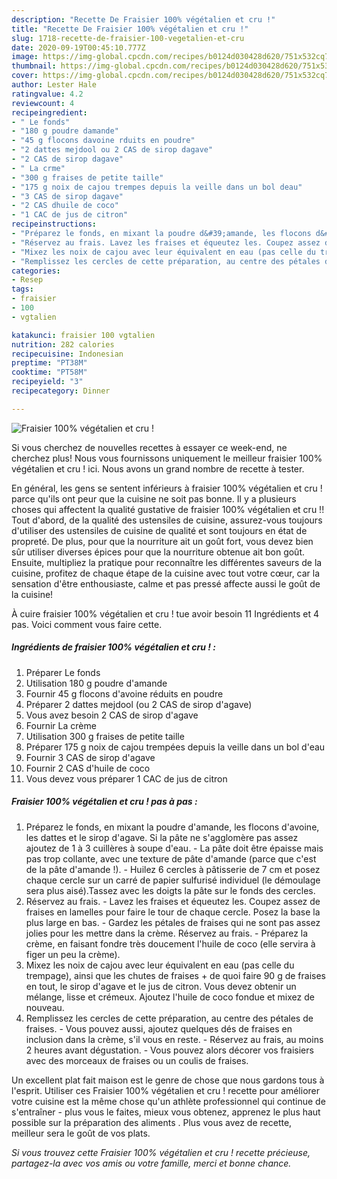 ```yaml
---
description: "Recette De Fraisier 100% végétalien et cru !"
title: "Recette De Fraisier 100% végétalien et cru !"
slug: 1718-recette-de-fraisier-100-vegetalien-et-cru
date: 2020-09-19T00:45:10.777Z
image: https://img-global.cpcdn.com/recipes/b0124d030428d620/751x532cq70/fraisier-100-vegetalien-et-cru-photo-principale-de-la-recette.jpg
thumbnail: https://img-global.cpcdn.com/recipes/b0124d030428d620/751x532cq70/fraisier-100-vegetalien-et-cru-photo-principale-de-la-recette.jpg
cover: https://img-global.cpcdn.com/recipes/b0124d030428d620/751x532cq70/fraisier-100-vegetalien-et-cru-photo-principale-de-la-recette.jpg
author: Lester Hale
ratingvalue: 4.2
reviewcount: 4
recipeingredient:
- " Le fonds"
- "180 g poudre damande"
- "45 g flocons davoine rduits en poudre"
- "2 dattes mejdool ou 2 CAS de sirop dagave"
- "2 CAS de sirop dagave"
- " La crme"
- "300 g fraises de petite taille"
- "175 g noix de cajou trempes depuis la veille dans un bol deau"
- "3 CAS de sirop dagave"
- "2 CAS dhuile de coco"
- "1 CAC de jus de citron"
recipeinstructions:
- "Préparez le fonds, en mixant la poudre d&#39;amande, les flocons d&#39;avoine, les dattes et le sirop d&#39;agave. Si la pâte ne s&#39;agglomère pas assez ajoutez de 1 à 3 cuillères à soupe d&#39;eau.  La pâte doit être épaisse mais pas trop collante, avec une texture de pâte d&#39;amande (parce que c&#39;est de la pâte d&#39;amande !). Huilez 6 cercles à pâtisserie de 7 cm et posez chaque cercle sur un carré de papier sulfurisé individuel (le démoulage sera plus aisé).Tassez avec les doigts la pâte sur le fonds des cercles."
- "Réservez au frais. Lavez les fraises et équeutez les. Coupez assez de fraises en lamelles pour faire le tour de chaque cercle. Posez la base la plus large en bas. Gardez les pétales de fraises qui ne sont pas assez jolies pour les mettre dans la crème. Réservez au frais. Préparez la crème, en faisant fondre très doucement l&#39;huile de coco (elle servira à figer un peu la crème)."
- "Mixez les noix de cajou avec leur équivalent en eau (pas celle du trempage), ainsi que les chutes de fraises + de quoi faire 90 g de fraises en tout, le sirop d&#39;agave et le jus de citron. Vous devez obtenir un mélange, lisse et crémeux. Ajoutez l&#39;huile de coco fondue et mixez de nouveau."
- "Remplissez les cercles de cette préparation, au centre des pétales de fraises. Vous pouvez aussi, ajoutez quelques dés de fraises en inclusion dans la crème, s&#39;il vous en reste. Réservez au frais, au moins 2 heures avant dégustation. Vous pouvez alors décorer vos fraisiers avec des morceaux de fraises ou un coulis de fraises."
categories:
- Resep
tags:
- fraisier
- 100
- vgtalien

katakunci: fraisier 100 vgtalien 
nutrition: 282 calories
recipecuisine: Indonesian
preptime: "PT38M"
cooktime: "PT58M"
recipeyield: "3"
recipecategory: Dinner

---
```



![Fraisier 100% végétalien et cru !](https://img-global.cpcdn.com/recipes/b0124d030428d620/751x532cq70/fraisier-100-vegetalien-et-cru-photo-principale-de-la-recette.jpg)

Si vous cherchez de nouvelles recettes à essayer ce week-end, ne cherchez plus! Nous vous fournissons uniquement le meilleur fraisier 100% végétalien et cru ! ici. Nous avons un grand nombre de recette à tester.

En général, les gens se sentent inférieurs à fraisier 100% végétalien et cru ! parce qu'ils ont peur que la cuisine ne soit pas bonne. Il y a plusieurs choses qui affectent la qualité gustative de fraisier 100% végétalien et cru !! Tout d'abord, de la qualité des ustensiles de cuisine, assurez-vous toujours d'utiliser des ustensiles de cuisine de qualité et sont toujours en état de propreté. De plus, pour que la nourriture ait un goût fort, vous devez bien sûr utiliser diverses épices pour que la nourriture obtenue ait bon goût. Ensuite, multipliez la pratique pour reconnaître les différentes saveurs de la cuisine, profitez de chaque étape de la cuisine avec tout votre cœur, car la sensation d'être enthousiaste, calme et pas pressé affecte aussi le goût de la cuisine!

<!--inarticleads1-->

À cuire fraisier 100% végétalien et cru ! tue avoir besoin 11 Ingrédients et 4 pas. Voici comment vous faire cette.

##### Ingrédients de fraisier 100% végétalien et cru ! :

1. Préparer  Le fonds
1. Utilisation 180 g poudre d&#39;amande
1. Fournir 45 g flocons d&#39;avoine réduits en poudre
1. Préparer 2 dattes mejdool (ou 2 CAS de sirop d&#39;agave)
1. Vous avez besoin 2 CAS de sirop d&#39;agave
1. Fournir  La crème
1. Utilisation 300 g fraises de petite taille
1. Préparer 175 g noix de cajou trempées depuis la veille dans un bol d&#39;eau
1. Fournir 3 CAS de sirop d&#39;agave
1. Fournir 2 CAS d&#39;huile de coco
1. Vous devez vous préparer 1 CAC de jus de citron




<!--inarticleads2-->

##### Fraisier 100% végétalien et cru ! pas à pas :

1. Préparez le fonds, en mixant la poudre d&#39;amande, les flocons d&#39;avoine, les dattes et le sirop d&#39;agave. Si la pâte ne s&#39;agglomère pas assez ajoutez de 1 à 3 cuillères à soupe d&#39;eau.  - La pâte doit être épaisse mais pas trop collante, avec une texture de pâte d&#39;amande (parce que c&#39;est de la pâte d&#39;amande !). - Huilez 6 cercles à pâtisserie de 7 cm et posez chaque cercle sur un carré de papier sulfurisé individuel (le démoulage sera plus aisé).Tassez avec les doigts la pâte sur le fonds des cercles.
1. Réservez au frais. - Lavez les fraises et équeutez les. Coupez assez de fraises en lamelles pour faire le tour de chaque cercle. Posez la base la plus large en bas. - Gardez les pétales de fraises qui ne sont pas assez jolies pour les mettre dans la crème. Réservez au frais. - Préparez la crème, en faisant fondre très doucement l&#39;huile de coco (elle servira à figer un peu la crème).
1. Mixez les noix de cajou avec leur équivalent en eau (pas celle du trempage), ainsi que les chutes de fraises + de quoi faire 90 g de fraises en tout, le sirop d&#39;agave et le jus de citron. Vous devez obtenir un mélange, lisse et crémeux. Ajoutez l&#39;huile de coco fondue et mixez de nouveau.
1. Remplissez les cercles de cette préparation, au centre des pétales de fraises. - Vous pouvez aussi, ajoutez quelques dés de fraises en inclusion dans la crème, s&#39;il vous en reste. - Réservez au frais, au moins 2 heures avant dégustation. - Vous pouvez alors décorer vos fraisiers avec des morceaux de fraises ou un coulis de fraises.




<!--inarticleads1-->

<p>
Un excellent plat fait maison est le genre de chose que nous gardons tous à l'esprit. Utiliser ces Fraisier 100% végétalien et cru ! recette pour améliorer votre cuisine est la même chose qu'un athlète professionnel qui continue de s'entraîner - plus vous le faites, mieux vous obtenez, apprenez le plus haut possible sur la préparation des aliments . Plus vous avez de recette, meilleur sera le goût de vos plats.
</p>

<p>
<i>Si vous trouvez cette Fraisier 100% végétalien et cru ! recette précieuse, partagez-la avec vos amis ou votre famille, merci et bonne chance.</i>
</p>
